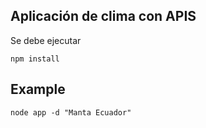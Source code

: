 ## Aplicación de clima con APIS


Se debe ejecutar 
```
npm install
```



## Example

```
node app -d "Manta Ecuador"
```